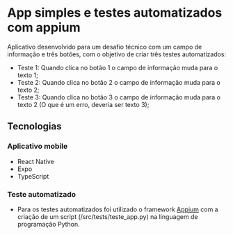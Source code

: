 # App simples e testes automatizados com appium

Aplicativo desenvolvido para um desafio técnico com um campo de informação e três botões, com o objetivo de criar três testes automatizados:
 - Teste 1: Quando clica no botão 1 o campo de informação muda para o texto 1;
 - Teste 2: Quando clica no botão 2 o campo de informação muda para o texto 2;
 - Teste 3: Quando clica no botão 3 o campo de informação muda para o texto 2 (O que é um erro, deveria ser texto 3);

## Tecnologias

### Aplicativo mobile
 - React Native
 - Expo
 - TypeScript

### Teste automatizado
- Para os testes automatizados foi utilizado o framework [Appium](https://appium.io/)
com a criação de um script (/src/tests/teste_app.py) na linguagem de programação Python.

